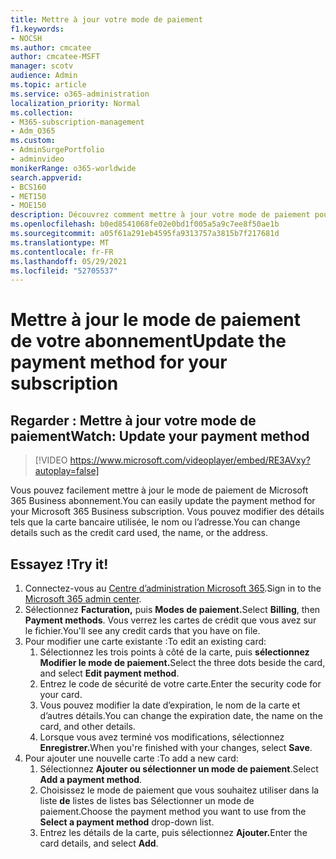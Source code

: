 ```yaml
---
title: Mettre à jour votre mode de paiement
f1.keywords:
- NOCSH
ms.author: cmcatee
author: cmcatee-MSFT
manager: scotv
audience: Admin
ms.topic: article
ms.service: o365-administration
localization_priority: Normal
ms.collection:
- M365-subscription-management
- Adm_O365
ms.custom:
- AdminSurgePortfolio
- adminvideo
monikerRange: o365-worldwide
search.appverid:
- BCS160
- MET150
- MOE150
description: Découvrez comment mettre à jour votre mode de paiement pour Microsoft 365 entreprise.
ms.openlocfilehash: b0ed8541068fe02e0bd1f005a5a9c7ee8f50ae1b
ms.sourcegitcommit: a05f61a291eb4595fa9313757a3815b7f217681d
ms.translationtype: MT
ms.contentlocale: fr-FR
ms.lasthandoff: 05/29/2021
ms.locfileid: "52705537"
---
```

# <a name="update-the-payment-method-for-your-subscription"></a><span data-ttu-id="0972b-103">Mettre à jour le mode de paiement de votre abonnement</span><span class="sxs-lookup"><span data-stu-id="0972b-103">Update the payment method for your subscription</span></span>

## <a name="watch-update-your-payment-method"></a><span data-ttu-id="0972b-104">Regarder : Mettre à jour votre mode de paiement</span><span class="sxs-lookup"><span data-stu-id="0972b-104">Watch: Update your payment method</span></span>

> [!VIDEO https://www.microsoft.com/videoplayer/embed/RE3AVxy?autoplay=false]

<span data-ttu-id="0972b-105">Vous pouvez facilement mettre à jour le mode de paiement de Microsoft 365 Business abonnement.</span><span class="sxs-lookup"><span data-stu-id="0972b-105">You can easily update the payment method for your Microsoft 365 Business subscription.</span></span> <span data-ttu-id="0972b-106">Vous pouvez modifier des détails tels que la carte bancaire utilisée, le nom ou l’adresse.</span><span class="sxs-lookup"><span data-stu-id="0972b-106">You can change details such as the credit card used, the name, or the address.</span></span>

## <a name="try-it"></a><span data-ttu-id="0972b-107">Essayez !</span><span class="sxs-lookup"><span data-stu-id="0972b-107">Try it!</span></span>

1. <span data-ttu-id="0972b-108">Connectez-vous au [Centre d’administration Microsoft 365](https://admin.microsoft.com).</span><span class="sxs-lookup"><span data-stu-id="0972b-108">Sign in to the [Microsoft 365 admin center](https://admin.microsoft.com).</span></span>
1. <span data-ttu-id="0972b-109">Sélectionnez **Facturation,** puis **Modes de paiement.**</span><span class="sxs-lookup"><span data-stu-id="0972b-109">Select **Billing**, then **Payment methods**.</span></span> <span data-ttu-id="0972b-110">Vous verrez les cartes de crédit que vous avez sur le fichier.</span><span class="sxs-lookup"><span data-stu-id="0972b-110">You'll see any credit cards that you have on file.</span></span>
1. <span data-ttu-id="0972b-111">Pour modifier une carte existante :</span><span class="sxs-lookup"><span data-stu-id="0972b-111">To edit an existing card:</span></span>
    1. <span data-ttu-id="0972b-112">Sélectionnez les trois points à côté de la carte, puis **sélectionnez Modifier le mode de paiement.**</span><span class="sxs-lookup"><span data-stu-id="0972b-112">Select the three dots beside the card, and select **Edit payment method**.</span></span>
    1. <span data-ttu-id="0972b-113">Entrez le code de sécurité de votre carte.</span><span class="sxs-lookup"><span data-stu-id="0972b-113">Enter the security code for your card.</span></span>
    1. <span data-ttu-id="0972b-114">Vous pouvez modifier la date d’expiration, le nom de la carte et d’autres détails.</span><span class="sxs-lookup"><span data-stu-id="0972b-114">You can change the expiration date, the name on the card, and other details.</span></span>
    1. <span data-ttu-id="0972b-115">Lorsque vous avez terminé vos modifications, sélectionnez **Enregistrer.**</span><span class="sxs-lookup"><span data-stu-id="0972b-115">When you're finished with your changes, select **Save**.</span></span>
1. <span data-ttu-id="0972b-116">Pour ajouter une nouvelle carte :</span><span class="sxs-lookup"><span data-stu-id="0972b-116">To add a new card:</span></span>
    1. <span data-ttu-id="0972b-117">Sélectionnez **Ajouter ou sélectionner un mode de paiement**.</span><span class="sxs-lookup"><span data-stu-id="0972b-117">Select **Add a payment method**.</span></span>
    1. <span data-ttu-id="0972b-118">Choisissez le mode de paiement que vous souhaitez utiliser dans la liste **de** listes de listes bas Sélectionner un mode de paiement.</span><span class="sxs-lookup"><span data-stu-id="0972b-118">Choose the payment method you want to use from the **Select a payment method** drop-down list.</span></span>
    1. <span data-ttu-id="0972b-119">Entrez les détails de la carte, puis sélectionnez **Ajouter.**</span><span class="sxs-lookup"><span data-stu-id="0972b-119">Enter the card details, and select **Add**.</span></span>
